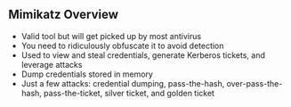 ## Mimikatz Overview
- Valid tool but will get picked up by most antivirus
- You need to ridiculously obfuscate it to avoid detection
- Used to view and steal credentials, generate Kerberos tickets, and leverage attacks
- Dump credentials stored in memory
- Just a few attacks: credential dumping, pass-the-hash, over-pass-the-hash, pass-the-ticket, silver ticket, and golden ticket
